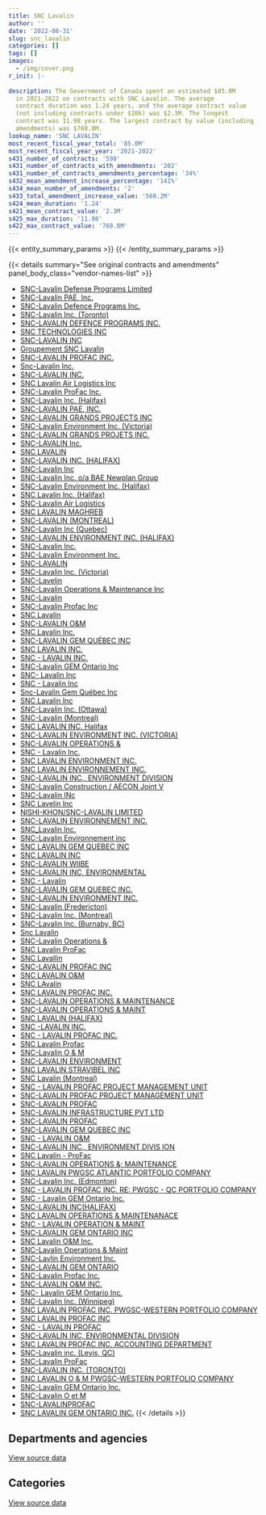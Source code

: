 ```yaml
---
title: SNC Lavalin
author: ''
date: '2022-08-31'
slug: snc_lavalin
categories: []
tags: []
images:
  - /img/cover.png
r_init: |-
  
description: The Government of Canada spent an estimated $85.0M
  in 2021-2022 on contracts with SNC Lavalin. The average
  contract duration was 1.24 years, and the average contract value
  (not including contracts under $10k) was $2.3M. The longest
  contract was 11.98 years. The largest contract by value (including
  amendments) was $760.8M.
lookup_name: 'SNC LAVALIN'
most_recent_fiscal_year_total: '85.0M'
most_recent_fiscal_year_year: '2021-2022'
s431_number_of_contracts: '598'
s431_number_of_contracts_with_amendments: '202'
s431_number_of_contracts_amendments_percentage: '34%'
s432_mean_amendment_increase_percentage: '141%'
s434_mean_number_of_amendments: '2'
s433_total_amendment_increase_value: '560.2M'
s424_mean_duration: '1.24'
s421_mean_contract_value: '2.3M'
s425_max_duration: '11.98'
s422_max_contract_value: '760.8M'
---
```


<script src="/rmarkdown-libs/htmlwidgets/htmlwidgets.js"></script>
<link href="/rmarkdown-libs/datatables-css/datatables-crosstalk.css" rel="stylesheet" />
<script src="/rmarkdown-libs/datatables-binding/datatables.js"></script>
<script src="/rmarkdown-libs/jquery/jquery-3.6.0.min.js"></script>
<link href="/rmarkdown-libs/dt-core-bootstrap/css/dataTables.bootstrap.min.css" rel="stylesheet" />
<link href="/rmarkdown-libs/dt-core-bootstrap/css/dataTables.bootstrap.extra.css" rel="stylesheet" />
<script src="/rmarkdown-libs/dt-core-bootstrap/js/jquery.dataTables.min.js"></script>
<script src="/rmarkdown-libs/dt-core-bootstrap/js/dataTables.bootstrap.min.js"></script>
<link href="/rmarkdown-libs/crosstalk/css/crosstalk.min.css" rel="stylesheet" />
<script src="/rmarkdown-libs/crosstalk/js/crosstalk.min.js"></script>
<script src="/rmarkdown-libs/htmlwidgets/htmlwidgets.js"></script>
<link href="/rmarkdown-libs/datatables-css/datatables-crosstalk.css" rel="stylesheet" />
<script src="/rmarkdown-libs/datatables-binding/datatables.js"></script>
<script src="/rmarkdown-libs/jquery/jquery-3.6.0.min.js"></script>
<link href="/rmarkdown-libs/dt-core-bootstrap/css/dataTables.bootstrap.min.css" rel="stylesheet" />
<link href="/rmarkdown-libs/dt-core-bootstrap/css/dataTables.bootstrap.extra.css" rel="stylesheet" />
<script src="/rmarkdown-libs/dt-core-bootstrap/js/jquery.dataTables.min.js"></script>
<script src="/rmarkdown-libs/dt-core-bootstrap/js/dataTables.bootstrap.min.js"></script>
<link href="/rmarkdown-libs/crosstalk/css/crosstalk.min.css" rel="stylesheet" />
<script src="/rmarkdown-libs/crosstalk/js/crosstalk.min.js"></script>

{{< entity_summary_params >}}
{{< /entity_summary_params >}}

{{< details summary="See original contracts and amendments" panel_body_class="vendor-names-list" >}}
- [SNC-Lavalin Defense Programs Limited](https://search.open.canada.ca/en/ct/?sort=contract_value_f%20desc&page=1&search_text=%22SNC-Lavalin%20Defense%20Programs%20Limited%22)
- [SNC-Lavalin PAE, Inc.](https://search.open.canada.ca/en/ct/?sort=contract_value_f%20desc&page=1&search_text=%22SNC-Lavalin%20PAE%2c%20Inc.%22)
- [SNC-Lavalin Defence Programs Inc.](https://search.open.canada.ca/en/ct/?sort=contract_value_f%20desc&page=1&search_text=%22SNC-Lavalin%20Defence%20Programs%20Inc.%22)
- [SNC-Lavalin Inc. (Toronto)](https://search.open.canada.ca/en/ct/?sort=contract_value_f%20desc&page=1&search_text=%22SNC-Lavalin%20Inc.%20%28Toronto%29%22)
- [SNC-LAVALIN DEFENCE PROGRAMS INC.](https://search.open.canada.ca/en/ct/?sort=contract_value_f%20desc&page=1&search_text=%22SNC-LAVALIN%20DEFENCE%20PROGRAMS%20INC.%22)
- [SNC TECHNOLOGIES INC](https://search.open.canada.ca/en/ct/?sort=contract_value_f%20desc&page=1&search_text=%22SNC%20TECHNOLOGIES%20INC%22)
- [SNC-LAVALIN INC](https://search.open.canada.ca/en/ct/?sort=contract_value_f%20desc&page=1&search_text=%22SNC-LAVALIN%20INC%22)
- [Groupement SNC Lavalin](https://search.open.canada.ca/en/ct/?sort=contract_value_f%20desc&page=1&search_text=%22Groupement%20SNC%20Lavalin%22)
- [SNC-LAVALIN PROFAC INC.](https://search.open.canada.ca/en/ct/?sort=contract_value_f%20desc&page=1&search_text=%22SNC-LAVALIN%20PROFAC%20INC.%22)
- [Snc-Lavalin Inc.](https://search.open.canada.ca/en/ct/?sort=contract_value_f%20desc&page=1&search_text=%22Snc-Lavalin%20Inc.%22)
- [SNC-LAVALIN INC.](https://search.open.canada.ca/en/ct/?sort=contract_value_f%20desc&page=1&search_text=%22SNC-LAVALIN%20INC.%22)
- [SNC Lavalin Air Logistics Inc](https://search.open.canada.ca/en/ct/?sort=contract_value_f%20desc&page=1&search_text=%22SNC%20Lavalin%20Air%20Logistics%20Inc%22)
- [SNC-Lavalin ProFac Inc.](https://search.open.canada.ca/en/ct/?sort=contract_value_f%20desc&page=1&search_text=%22SNC-Lavalin%20ProFac%20Inc.%22)
- [SNC-Lavalin Inc. (Halifax)](https://search.open.canada.ca/en/ct/?sort=contract_value_f%20desc&page=1&search_text=%22SNC-Lavalin%20Inc.%20%28Halifax%29%22)
- [SNC-LAVALIN PAE, INC.](https://search.open.canada.ca/en/ct/?sort=contract_value_f%20desc&page=1&search_text=%22SNC-LAVALIN%20PAE%2c%20INC.%22)
- [SNC-LAVALIN GRANDS PROJECTS INC](https://search.open.canada.ca/en/ct/?sort=contract_value_f%20desc&page=1&search_text=%22SNC-LAVALIN%20GRANDS%20PROJECTS%20INC%22)
- [SNC-Lavalin Environment Inc. (Victoria)](https://search.open.canada.ca/en/ct/?sort=contract_value_f%20desc&page=1&search_text=%22SNC-Lavalin%20Environment%20Inc.%20%20%28Victoria%29%22)
- [SNC-LAVALIN GRANDS PROJETS INC.](https://search.open.canada.ca/en/ct/?sort=contract_value_f%20desc&page=1&search_text=%22SNC-LAVALIN%20GRANDS%20PROJETS%20INC.%22)
- [SNC-LAVALIN Inc.](https://search.open.canada.ca/en/ct/?sort=contract_value_f%20desc&page=1&search_text=%22SNC-LAVALIN%20Inc.%22)
- [SNC LAVALIN](https://search.open.canada.ca/en/ct/?sort=contract_value_f%20desc&page=1&search_text=%22SNC%20LAVALIN%22)
- [SNC-LAVALIN INC. (HALIFAX)](https://search.open.canada.ca/en/ct/?sort=contract_value_f%20desc&page=1&search_text=%22SNC-LAVALIN%20INC.%20%28HALIFAX%29%22)
- [SNC-Lavalin Inc](https://search.open.canada.ca/en/ct/?sort=contract_value_f%20desc&page=1&search_text=%22SNC-Lavalin%20Inc%22)
- [SNC-Lavalin Inc. o/a BAE Newplan Group](https://search.open.canada.ca/en/ct/?sort=contract_value_f%20desc&page=1&search_text=%22SNC-Lavalin%20Inc.%20o%2fa%20BAE%20Newplan%20Group%22)
- [SNC-Lavalin Environment Inc. (Halifax)](https://search.open.canada.ca/en/ct/?sort=contract_value_f%20desc&page=1&search_text=%22SNC-Lavalin%20Environment%20Inc.%20%28Halifax%29%22)
- [SNC Lavalin Inc. (Halifax)](https://search.open.canada.ca/en/ct/?sort=contract_value_f%20desc&page=1&search_text=%22SNC%20Lavalin%20Inc.%20%28Halifax%29%22)
- [SNC-Lavalin Air Logistics](https://search.open.canada.ca/en/ct/?sort=contract_value_f%20desc&page=1&search_text=%22SNC-Lavalin%20Air%20Logistics%22)
- [SNC LAVALIN MAGHREB](https://search.open.canada.ca/en/ct/?sort=contract_value_f%20desc&page=1&search_text=%22SNC%20LAVALIN%20MAGHREB%22)
- [SNC-LAVALIN (MONTREAL)](https://search.open.canada.ca/en/ct/?sort=contract_value_f%20desc&page=1&search_text=%22SNC-LAVALIN%20%28MONTREAL%29%22)
- [SNC-Lavalin Inc (Quebec)](https://search.open.canada.ca/en/ct/?sort=contract_value_f%20desc&page=1&search_text=%22SNC-Lavalin%20Inc%20%28Quebec%29%22)
- [SNC-LAVALIN ENVIRONMENT INC. (HALIFAX)](https://search.open.canada.ca/en/ct/?sort=contract_value_f%20desc&page=1&search_text=%22SNC-LAVALIN%20ENVIRONMENT%20INC.%20%28HALIFAX%29%22)
- [SNC-Lavalin Inc.](https://search.open.canada.ca/en/ct/?sort=contract_value_f%20desc&page=1&search_text=%22SNC-Lavalin%20Inc.%22)
- [SNC-Lavalin Environment Inc.](https://search.open.canada.ca/en/ct/?sort=contract_value_f%20desc&page=1&search_text=%22SNC-Lavalin%20Environment%20Inc.%22)
- [SNC-LAVALIN](https://search.open.canada.ca/en/ct/?sort=contract_value_f%20desc&page=1&search_text=%22SNC-LAVALIN%22)
- [SNC-Lavalin Inc. (Victoria)](https://search.open.canada.ca/en/ct/?sort=contract_value_f%20desc&page=1&search_text=%22SNC-Lavalin%20Inc.%20%20%28Victoria%29%22)
- [SNC-Lavelin](https://search.open.canada.ca/en/ct/?sort=contract_value_f%20desc&page=1&search_text=%22SNC-Lavelin%22)
- [SNC-Lavalin Operations & Maintenance Inc](https://search.open.canada.ca/en/ct/?sort=contract_value_f%20desc&page=1&search_text=%22SNC-Lavalin%20Operations%20%26%20Maintenance%20Inc%22)
- [SNC-Lavalin](https://search.open.canada.ca/en/ct/?sort=contract_value_f%20desc&page=1&search_text=%22SNC-Lavalin%22)
- [SNC-Lavalin Profac Inc](https://search.open.canada.ca/en/ct/?sort=contract_value_f%20desc&page=1&search_text=%22SNC-Lavalin%20Profac%20Inc%22)
- [SNC Lavalin](https://search.open.canada.ca/en/ct/?sort=contract_value_f%20desc&page=1&search_text=%22SNC%20Lavalin%22)
- [SNC-LAVALIN O&M](https://search.open.canada.ca/en/ct/?sort=contract_value_f%20desc&page=1&search_text=%22SNC-LAVALIN%20O%26M%22)
- [SNC Lavalin Inc.](https://search.open.canada.ca/en/ct/?sort=contract_value_f%20desc&page=1&search_text=%22SNC%20Lavalin%20Inc.%22)
- [SNC-LAVALIN GEM QUÉBEC INC](https://search.open.canada.ca/en/ct/?sort=contract_value_f%20desc&page=1&search_text=%22SNC-LAVALIN%20GEM%20QU%c3%89BEC%20INC%22)
- [SNC LAVALIN INC.](https://search.open.canada.ca/en/ct/?sort=contract_value_f%20desc&page=1&search_text=%22SNC%20LAVALIN%20INC.%22)
- [SNC - LAVALIN INC.](https://search.open.canada.ca/en/ct/?sort=contract_value_f%20desc&page=1&search_text=%22SNC%20-%20LAVALIN%20INC.%22)
- [SNC-Lavalin GEM Ontario Inc](https://search.open.canada.ca/en/ct/?sort=contract_value_f%20desc&page=1&search_text=%22SNC-Lavalin%20GEM%20Ontario%20Inc%22)
- [SNC- Lavalin Inc](https://search.open.canada.ca/en/ct/?sort=contract_value_f%20desc&page=1&search_text=%22SNC-%20Lavalin%20Inc%22)
- [SNC - Lavalin Inc](https://search.open.canada.ca/en/ct/?sort=contract_value_f%20desc&page=1&search_text=%22SNC%20-%20Lavalin%20Inc%22)
- [Snc-Lavalin Gem Québec Inc](https://search.open.canada.ca/en/ct/?sort=contract_value_f%20desc&page=1&search_text=%22Snc-Lavalin%20Gem%20Qu%c3%a9bec%20Inc%22)
- [SNC Lavalin Inc](https://search.open.canada.ca/en/ct/?sort=contract_value_f%20desc&page=1&search_text=%22SNC%20Lavalin%20Inc%22)
- [SNC-Lavalin Inc. (Ottawa)](https://search.open.canada.ca/en/ct/?sort=contract_value_f%20desc&page=1&search_text=%22SNC-Lavalin%20Inc.%20%28Ottawa%29%22)
- [SNC-Lavalin (Montreal)](https://search.open.canada.ca/en/ct/?sort=contract_value_f%20desc&page=1&search_text=%22SNC-Lavalin%20%28Montreal%29%22)
- [SNC LAVALIN INC. Halifax](https://search.open.canada.ca/en/ct/?sort=contract_value_f%20desc&page=1&search_text=%22SNC%20LAVALIN%20INC.%20Halifax%22)
- [SNC-LAVALIN ENVIRONMENT INC. (VICTORIA)](https://search.open.canada.ca/en/ct/?sort=contract_value_f%20desc&page=1&search_text=%22SNC-LAVALIN%20ENVIRONMENT%20INC.%20%20%28VICTORIA%29%22)
- [SNC-LAVALIN OPERATIONS &](https://search.open.canada.ca/en/ct/?sort=contract_value_f%20desc&page=1&search_text=%22SNC-LAVALIN%20OPERATIONS%20%26%22)
- [SNC - Lavalin Inc.](https://search.open.canada.ca/en/ct/?sort=contract_value_f%20desc&page=1&search_text=%22SNC%20-%20Lavalin%20Inc.%22)
- [SNC LAVALIN ENVIRONMENT INC.](https://search.open.canada.ca/en/ct/?sort=contract_value_f%20desc&page=1&search_text=%22SNC%20LAVALIN%20ENVIRONMENT%20INC.%22)
- [SNC LAVALIN ENVIRONNEMENT INC.](https://search.open.canada.ca/en/ct/?sort=contract_value_f%20desc&page=1&search_text=%22SNC%20LAVALIN%20ENVIRONNEMENT%20INC.%22)
- [SNC-LAVALIN INC., ENVIRONMENT DIVISION](https://search.open.canada.ca/en/ct/?sort=contract_value_f%20desc&page=1&search_text=%22SNC-LAVALIN%20INC.%2c%20ENVIRONMENT%20DIVISION%22)
- [SNC-Lavalin Construction / AECON Joint V](https://search.open.canada.ca/en/ct/?sort=contract_value_f%20desc&page=1&search_text=%22SNC-Lavalin%20Construction%20%2f%20AECON%20Joint%20V%22)
- [SNC-Lavalin INc](https://search.open.canada.ca/en/ct/?sort=contract_value_f%20desc&page=1&search_text=%22SNC-Lavalin%20INc%22)
- [SNC Lavelin Inc](https://search.open.canada.ca/en/ct/?sort=contract_value_f%20desc&page=1&search_text=%22SNC%20Lavelin%20Inc%22)
- [NISHI-KHON/SNC-LAVALIN LIMITED](https://search.open.canada.ca/en/ct/?sort=contract_value_f%20desc&page=1&search_text=%22NISHI-KHON%2fSNC-LAVALIN%20LIMITED%22)
- [SNC-LAVALIN ENVIRONNEMENT INC.](https://search.open.canada.ca/en/ct/?sort=contract_value_f%20desc&page=1&search_text=%22SNC-LAVALIN%20ENVIRONNEMENT%20INC.%22)
- [SNC_Lavalin Inc.](https://search.open.canada.ca/en/ct/?sort=contract_value_f%20desc&page=1&search_text=%22SNC_Lavalin%20Inc.%22)
- [SNC-Lavalin Environnement inc](https://search.open.canada.ca/en/ct/?sort=contract_value_f%20desc&page=1&search_text=%22SNC-Lavalin%20Environnement%20inc%22)
- [SNC LAVALIN GEM QUEBEC INC](https://search.open.canada.ca/en/ct/?sort=contract_value_f%20desc&page=1&search_text=%22SNC%20LAVALIN%20GEM%20QUEBEC%20INC%22)
- [SNC LAVALIN INC](https://search.open.canada.ca/en/ct/?sort=contract_value_f%20desc&page=1&search_text=%22SNC%20LAVALIN%20INC%22)
- [SNC-LAVALIN WIIBE](https://search.open.canada.ca/en/ct/?sort=contract_value_f%20desc&page=1&search_text=%22SNC-LAVALIN%20WIIBE%22)
- [SNC-LAVALIN INC, ENVIRONMENTAL](https://search.open.canada.ca/en/ct/?sort=contract_value_f%20desc&page=1&search_text=%22SNC-LAVALIN%20INC%2c%20ENVIRONMENTAL%22)
- [SNC - Lavalin](https://search.open.canada.ca/en/ct/?sort=contract_value_f%20desc&page=1&search_text=%22SNC%20-%20Lavalin%22)
- [SNC-LAVALIN GEM QUEBEC INC.](https://search.open.canada.ca/en/ct/?sort=contract_value_f%20desc&page=1&search_text=%22SNC-LAVALIN%20GEM%20QUEBEC%20INC.%22)
- [SNC-LAVALIN ENVIRONMENT INC.](https://search.open.canada.ca/en/ct/?sort=contract_value_f%20desc&page=1&search_text=%22SNC-LAVALIN%20ENVIRONMENT%20INC.%22)
- [SNC-Lavalin (Fredericton)](https://search.open.canada.ca/en/ct/?sort=contract_value_f%20desc&page=1&search_text=%22SNC-Lavalin%20%28Fredericton%29%22)
- [SNC-Lavalin Inc. (Montreal)](https://search.open.canada.ca/en/ct/?sort=contract_value_f%20desc&page=1&search_text=%22SNC-Lavalin%20Inc.%20%28Montreal%29%22)
- [SNC-Lavalin Inc. (Burnaby, BC)](https://search.open.canada.ca/en/ct/?sort=contract_value_f%20desc&page=1&search_text=%22SNC-Lavalin%20Inc.%20%28Burnaby%2c%20BC%29%22)
- [Snc Lavalin](https://search.open.canada.ca/en/ct/?sort=contract_value_f%20desc&page=1&search_text=%22Snc%20Lavalin%22)
- [SNC-Lavalin Operations &](https://search.open.canada.ca/en/ct/?sort=contract_value_f%20desc&page=1&search_text=%22SNC-Lavalin%20Operations%20%26%22)
- [SNC Lavalin ProFac](https://search.open.canada.ca/en/ct/?sort=contract_value_f%20desc&page=1&search_text=%22SNC%20Lavalin%20ProFac%22)
- [SNC Lavallin](https://search.open.canada.ca/en/ct/?sort=contract_value_f%20desc&page=1&search_text=%22SNC%20Lavallin%22)
- [SNC-LAVALIN PROFAC INC](https://search.open.canada.ca/en/ct/?sort=contract_value_f%20desc&page=1&search_text=%22SNC-LAVALIN%20PROFAC%20INC%22)
- [SNC LAVALIN O&M](https://search.open.canada.ca/en/ct/?sort=contract_value_f%20desc&page=1&search_text=%22SNC%20LAVALIN%20O%26M%22)
- [SNC LAvalin](https://search.open.canada.ca/en/ct/?sort=contract_value_f%20desc&page=1&search_text=%22SNC%20LAvalin%22)
- [SNC LAVALIN PROFAC INC.](https://search.open.canada.ca/en/ct/?sort=contract_value_f%20desc&page=1&search_text=%22SNC%20LAVALIN%20PROFAC%20INC.%22)
- [SNC-LAVALIN OPERATIONS & MAINTENANCE](https://search.open.canada.ca/en/ct/?sort=contract_value_f%20desc&page=1&search_text=%22SNC-LAVALIN%20OPERATIONS%20%26%20MAINTENANCE%22)
- [SNC-LAVALIN OPERATIONS & MAINT](https://search.open.canada.ca/en/ct/?sort=contract_value_f%20desc&page=1&search_text=%22SNC-LAVALIN%20OPERATIONS%20%26%20MAINT%22)
- [SNC LAVALIN (HALIFAX)](https://search.open.canada.ca/en/ct/?sort=contract_value_f%20desc&page=1&search_text=%22SNC%20LAVALIN%20%28HALIFAX%29%22)
- [SNC -LAVALIN INC.](https://search.open.canada.ca/en/ct/?sort=contract_value_f%20desc&page=1&search_text=%22SNC%20-LAVALIN%20INC.%22)
- [SNC - LAVALIN PROFAC INC.](https://search.open.canada.ca/en/ct/?sort=contract_value_f%20desc&page=1&search_text=%22SNC%20-%20LAVALIN%20PROFAC%20INC.%22)
- [SNC Lavalin Profac](https://search.open.canada.ca/en/ct/?sort=contract_value_f%20desc&page=1&search_text=%22SNC%20Lavalin%20Profac%22)
- [SNC-Lavalin O & M](https://search.open.canada.ca/en/ct/?sort=contract_value_f%20desc&page=1&search_text=%22SNC-Lavalin%20O%20%26%20M%22)
- [SNC-LAVALIN ENVIRONMENT](https://search.open.canada.ca/en/ct/?sort=contract_value_f%20desc&page=1&search_text=%22SNC-LAVALIN%20ENVIRONMENT%22)
- [SNC LAVALIN STRAVIBEL INC](https://search.open.canada.ca/en/ct/?sort=contract_value_f%20desc&page=1&search_text=%22SNC%20LAVALIN%20STRAVIBEL%20INC%22)
- [SNC Lavalin (Montreal)](https://search.open.canada.ca/en/ct/?sort=contract_value_f%20desc&page=1&search_text=%22SNC%20Lavalin%20%28Montreal%29%22)
- [SNC - LAVALIN PROFAC PROJECT MANAGEMENT UNIT](https://search.open.canada.ca/en/ct/?sort=contract_value_f%20desc&page=1&search_text=%22SNC%20-%20LAVALIN%20PROFAC%20PROJECT%20MANAGEMENT%20UNIT%22)
- [SNC-LAVALIN PROFAC PROJECT MANAGEMENT UNIT](https://search.open.canada.ca/en/ct/?sort=contract_value_f%20desc&page=1&search_text=%22SNC-LAVALIN%20%20PROFAC%20PROJECT%20MANAGEMENT%20UNIT%22)
- [SNC-LAVALIN PROFAC](https://search.open.canada.ca/en/ct/?sort=contract_value_f%20desc&page=1&search_text=%22SNC-LAVALIN%20PROFAC%22)
- [SNC-LAVALIN INFRASTRUCTURE PVT LTD](https://search.open.canada.ca/en/ct/?sort=contract_value_f%20desc&page=1&search_text=%22SNC-LAVALIN%20INFRASTRUCTURE%20PVT%20LTD%22)
- [SNC-LAVALIN PROFAC](https://search.open.canada.ca/en/ct/?sort=contract_value_f%20desc&page=1&search_text=%22SNC-LAVALIN%20%20PROFAC%22)
- [SNC-LAVALIN GEM QUEBEC INC](https://search.open.canada.ca/en/ct/?sort=contract_value_f%20desc&page=1&search_text=%22SNC-LAVALIN%20GEM%20QUEBEC%20INC%22)
- [SNC - LAVALIN O&M](https://search.open.canada.ca/en/ct/?sort=contract_value_f%20desc&page=1&search_text=%22SNC%20-%20LAVALIN%20O%26M%22)
- [SNC-LAVALIN INC., ENVIRONMENT DIVIS ION](https://search.open.canada.ca/en/ct/?sort=contract_value_f%20desc&page=1&search_text=%22SNC-LAVALIN%20INC.%2c%20ENVIRONMENT%20DIVIS%20ION%22)
- [SNC Lavalin - ProFac](https://search.open.canada.ca/en/ct/?sort=contract_value_f%20desc&page=1&search_text=%22SNC%20Lavalin%20-%20ProFac%22)
- [SNC-LAVALIN OPERATIONS &; MAINTENANCE](https://search.open.canada.ca/en/ct/?sort=contract_value_f%20desc&page=1&search_text=%22SNC-LAVALIN%20OPERATIONS%20%26%3b%20MAINTENANCE%22)
- [SNC LAVALIN PWGSC ATLANTIC PORTFOLIO COMPANY](https://search.open.canada.ca/en/ct/?sort=contract_value_f%20desc&page=1&search_text=%22SNC%20LAVALIN%20PWGSC%20ATLANTIC%20PORTFOLIO%20COMPANY%22)
- [SNC-Lavalin Inc. (Edmonton)](https://search.open.canada.ca/en/ct/?sort=contract_value_f%20desc&page=1&search_text=%22SNC-Lavalin%20Inc.%20%28Edmonton%29%22)
- [SNC - LAVALIN PROFAC INC. RE: PWGSC - QC PORTFOLIO COMPANY](https://search.open.canada.ca/en/ct/?sort=contract_value_f%20desc&page=1&search_text=%22SNC%20-%20LAVALIN%20PROFAC%20INC.%20RE%3a%20PWGSC%20-%20QC%20PORTFOLIO%20COMPANY%22)
- [SNC - Lavalin GEM Ontario Inc.](https://search.open.canada.ca/en/ct/?sort=contract_value_f%20desc&page=1&search_text=%22SNC%20-%20Lavalin%20GEM%20Ontario%20Inc.%22)
- [SNC-LAVALIN INC(HALIFAX)](https://search.open.canada.ca/en/ct/?sort=contract_value_f%20desc&page=1&search_text=%22SNC-LAVALIN%20INC%28HALIFAX%29%22)
- [SNC LAVALIN OPERATIONS & MAINTENANACE](https://search.open.canada.ca/en/ct/?sort=contract_value_f%20desc&page=1&search_text=%22SNC%20LAVALIN%20OPERATIONS%20%26%20MAINTENANACE%22)
- [SNC - LAVALIN OPERATION & MAINT](https://search.open.canada.ca/en/ct/?sort=contract_value_f%20desc&page=1&search_text=%22SNC%20-%20LAVALIN%20OPERATION%20%26%20MAINT%22)
- [SNC-LAVALIN GEM ONTARIO INC](https://search.open.canada.ca/en/ct/?sort=contract_value_f%20desc&page=1&search_text=%22SNC-LAVALIN%20GEM%20ONTARIO%20INC%22)
- [SNC Lavalin O&M Inc.](https://search.open.canada.ca/en/ct/?sort=contract_value_f%20desc&page=1&search_text=%22SNC%20Lavalin%20O%26M%20Inc.%22)
- [SNC-Lavalin Operations & Maint](https://search.open.canada.ca/en/ct/?sort=contract_value_f%20desc&page=1&search_text=%22SNC-Lavalin%20Operations%20%26%20Maint%22)
- [SNC-Lavlin Environment Inc.](https://search.open.canada.ca/en/ct/?sort=contract_value_f%20desc&page=1&search_text=%22SNC-Lavlin%20Environment%20Inc.%22)
- [SNC-LAVALIN GEM ONTARIO](https://search.open.canada.ca/en/ct/?sort=contract_value_f%20desc&page=1&search_text=%22SNC-LAVALIN%20GEM%20ONTARIO%22)
- [SNC-Lavalin Profac Inc.](https://search.open.canada.ca/en/ct/?sort=contract_value_f%20desc&page=1&search_text=%22SNC-Lavalin%20Profac%20Inc.%22)
- [SNC-LAVALIN O&M INC.](https://search.open.canada.ca/en/ct/?sort=contract_value_f%20desc&page=1&search_text=%22SNC-LAVALIN%20O%26M%20INC.%22)
- [SNC- Lavalin GEM Ontario Inc.](https://search.open.canada.ca/en/ct/?sort=contract_value_f%20desc&page=1&search_text=%22SNC-%20Lavalin%20%20GEM%20Ontario%20Inc.%22)
- [SNC-Lavalin Inc. (Winnipeg)](https://search.open.canada.ca/en/ct/?sort=contract_value_f%20desc&page=1&search_text=%22SNC-Lavalin%20Inc.%20%28Winnipeg%29%22)
- [SNC LAVALIN PROFAC INC. PWGSC-WESTERN PORTFOLIO COMPANY](https://search.open.canada.ca/en/ct/?sort=contract_value_f%20desc&page=1&search_text=%22SNC%20LAVALIN%20PROFAC%20INC.%20PWGSC-WESTERN%20PORTFOLIO%20COMPANY%22)
- [SNC LAVALIN PROFAC INC](https://search.open.canada.ca/en/ct/?sort=contract_value_f%20desc&page=1&search_text=%22SNC%20LAVALIN%20PROFAC%20INC%22)
- [SNC - LAVALIN PROFAC](https://search.open.canada.ca/en/ct/?sort=contract_value_f%20desc&page=1&search_text=%22SNC%20-%20LAVALIN%20PROFAC%22)
- [SNC-LAVALIN INC, ENVIRONMENTAL DIVISION](https://search.open.canada.ca/en/ct/?sort=contract_value_f%20desc&page=1&search_text=%22SNC-LAVALIN%20INC%2c%20ENVIRONMENTAL%20DIVISION%22)
- [SNC LAVALIN PROFAC INC. ACCOUNTING DEPARTMENT](https://search.open.canada.ca/en/ct/?sort=contract_value_f%20desc&page=1&search_text=%22SNC%20LAVALIN%20PROFAC%20INC.%20ACCOUNTING%20DEPARTMENT%22)
- [SNC-Lavalin inc. (Levis, QC)](https://search.open.canada.ca/en/ct/?sort=contract_value_f%20desc&page=1&search_text=%22SNC-Lavalin%20inc.%20%28Levis%2c%20QC%29%22)
- [SNC-Lavalin ProFac](https://search.open.canada.ca/en/ct/?sort=contract_value_f%20desc&page=1&search_text=%22SNC-Lavalin%20ProFac%22)
- [SNC-LAVALIN INC. (TORONTO)](https://search.open.canada.ca/en/ct/?sort=contract_value_f%20desc&page=1&search_text=%22SNC-LAVALIN%20INC.%20%28TORONTO%29%22)
- [SNC LAVALIN O & M PWGSC-WESTERN PORTFOLIO COMPANY](https://search.open.canada.ca/en/ct/?sort=contract_value_f%20desc&page=1&search_text=%22SNC%20LAVALIN%20O%20%26%20M%20PWGSC-WESTERN%20PORTFOLIO%20COMPANY%22)
- [SNC-Lavalin GEM Ontario Inc.](https://search.open.canada.ca/en/ct/?sort=contract_value_f%20desc&page=1&search_text=%22SNC-Lavalin%20GEM%20Ontario%20Inc.%22)
- [SNC-Lavalin O et M](https://search.open.canada.ca/en/ct/?sort=contract_value_f%20desc&page=1&search_text=%22SNC-Lavalin%20O%20et%20M%22)
- [SNC-LAVALINPROFAC](https://search.open.canada.ca/en/ct/?sort=contract_value_f%20desc&page=1&search_text=%22SNC-LAVALINPROFAC%22)
- [SNC LAVALIN GEM ONTARIO INC.](https://search.open.canada.ca/en/ct/?sort=contract_value_f%20desc&page=1&search_text=%22SNC%20LAVALIN%20GEM%20ONTARIO%20INC.%22)
{{< /details >}}

## Departments and agencies

<div id="htmlwidget-1" style="width:100%;height:auto;" class="datatables html-widget"></div>
<script type="application/json" data-for="htmlwidget-1">{"x":{"style":"bootstrap","filter":"none","vertical":false,"data":[["<a href=\"/departments/aafc-aac/\">Agriculture and Agri-Food Canada<\/a>","<a href=\"/departments/aandc-aadnc/\">Crown-Indigenous Relations and Northern Affairs Canada<\/a>","<a href=\"/departments/cer-rec/\">Canada Energy Regulator<\/a>","<a href=\"/departments/csc-scc/\">Correctional Service of Canada<\/a>","<a href=\"/departments/dfatd-maecd/\">Global Affairs Canada<\/a>","<a href=\"/departments/dfo-mpo/\">Fisheries and Oceans Canada<\/a>","<a href=\"/departments/dnd-mdn/\">National Defence<\/a>","<a href=\"/departments/ec/\">Environment and Climate Change Canada<\/a>","<a href=\"/departments/ic/\">Innovation, Science and Economic Development Canada<\/a>","<a href=\"/departments/isc-sac/\">Indigenous Services Canada<\/a>","<a href=\"/departments/nrc-cnrc/\">National Research Council Canada<\/a>","<a href=\"/departments/nrcan-rncan/\">Natural Resources Canada<\/a>","<a href=\"/departments/pc/\">Parks Canada<\/a>","<a href=\"/departments/pwgsc-tpsgc/\">Public Services and Procurement Canada<\/a>","<a href=\"/departments/rcmp-grc/\">Royal Canadian Mounted Police<\/a>","<a href=\"/departments/tc/\">Transport Canada<\/a>"],[null,113326.93,47411.52,16950,null,279288.07,95892343.98,392711.09,26477.36,76370.6,486111.38,0,3078681.85,15315367.89,31500,334376.66],[11772.87,340809.74,21721.3,10229.62,43945.7,2486427.59,66092220.85,1496019.71,37860.43,53150.32,491672.08,0,2841992.28,13889114.47,null,176304.07],[null,370845.07,16320.65,null,153662.72,272034.33,66609604.46,1417783.11,69407.42,null,79969.2,0,1935296.1,14837632.39,24373.66,227889.47],[null,131907.3,null,null,204709.77,975955.76,67271889.27,415854.13,79146.61,null,141895.79,null,1778988.15,13943252.44,null,20251.86]],"container":"<table class=\"table table-striped table-hover row-border order-column display\">\n  <thead>\n    <tr>\n      <th>Department<\/th>\n      <th>2018-2019<\/th>\n      <th>2019-2020<\/th>\n      <th>2020-2021<\/th>\n      <th>2021-2022<\/th>\n    <\/tr>\n  <\/thead>\n<\/table>","options":{"order":[[4,"desc"]],"pageLength":10,"autoWidth":true,"columnDefs":[{"targets":1,"render":"function(data, type, row, meta) {\n    return type !== 'display' ? data : DTWidget.formatCurrency(data, \"$\", 2, 3, \",\", \".\", true, null);\n  }"},{"targets":2,"render":"function(data, type, row, meta) {\n    return type !== 'display' ? data : DTWidget.formatCurrency(data, \"$\", 2, 3, \",\", \".\", true, null);\n  }"},{"targets":3,"render":"function(data, type, row, meta) {\n    return type !== 'display' ? data : DTWidget.formatCurrency(data, \"$\", 2, 3, \",\", \".\", true, null);\n  }"},{"targets":4,"render":"function(data, type, row, meta) {\n    return type !== 'display' ? data : DTWidget.formatCurrency(data, \"$\", 2, 3, \",\", \".\", true, null);\n  }"},{"width":"16%","targets":[1,2,3,4]},{"className":"dt-right","targets":[1,2,3,4]}],"orderClasses":false}},"evals":["options.columnDefs.0.render","options.columnDefs.1.render","options.columnDefs.2.render","options.columnDefs.3.render"],"jsHooks":[]}</script>
<p class="text-right">
<a href="https://github.com/GoC-Spending/contracts-data/tree/main/data/out/vendors/snc_lavalin/summary_by_fiscal_year_by_department.csv" class="source-data-link btn btn-link">View source data</a>
</p>

## Categories

<div id="htmlwidget-2" style="width:100%;height:auto;" class="datatables html-widget"></div>
<script type="application/json" data-for="htmlwidget-2">{"x":{"style":"bootstrap","filter":"none","vertical":false,"data":[["<a href=\"/categories/facilities_and_construction/\">Facilities and construction<\/a>","<a href=\"/categories/professional_services/\">Professional services<\/a>","<a href=\"/categories/information_technology/\">Information technology<\/a>","<a href=\"/categories/transportation_and_logistics/\">Transportation and logistics<\/a>","<a href=\"/categories/industrial_products_and_services/\">Industrial products and services<\/a>","<a href=\"/categories/security_and_protection/\">Security and protection<\/a>","<a href=\"/categories/human_capital/\">Human capital<\/a>"],[79636741.25,34274818.52,73160.64,17724,14373.6,2074099.33,null],[81632975.03,6339174.62,0,21091.4,0,null,null],[78621304.85,7371885.93,0,10045.3,null,null,11582.5],[77601620.34,7154586.88,50499.75,94144.1,null,63000,null]],"container":"<table class=\"table table-striped table-hover row-border order-column display\">\n  <thead>\n    <tr>\n      <th>Category<\/th>\n      <th>2018-2019<\/th>\n      <th>2019-2020<\/th>\n      <th>2020-2021<\/th>\n      <th>2021-2022<\/th>\n    <\/tr>\n  <\/thead>\n<\/table>","options":{"order":[[4,"desc"]],"dom":"t","pageLength":30,"autoWidth":true,"columnDefs":[{"targets":1,"render":"function(data, type, row, meta) {\n    return type !== 'display' ? data : DTWidget.formatCurrency(data, \"$\", 2, 3, \",\", \".\", true, null);\n  }"},{"targets":2,"render":"function(data, type, row, meta) {\n    return type !== 'display' ? data : DTWidget.formatCurrency(data, \"$\", 2, 3, \",\", \".\", true, null);\n  }"},{"targets":3,"render":"function(data, type, row, meta) {\n    return type !== 'display' ? data : DTWidget.formatCurrency(data, \"$\", 2, 3, \",\", \".\", true, null);\n  }"},{"targets":4,"render":"function(data, type, row, meta) {\n    return type !== 'display' ? data : DTWidget.formatCurrency(data, \"$\", 2, 3, \",\", \".\", true, null);\n  }"},{"width":"16%","targets":[1,2,3,4]},{"className":"dt-right","targets":[1,2,3,4]}],"orderClasses":false,"lengthMenu":[10,25,30,50,100]}},"evals":["options.columnDefs.0.render","options.columnDefs.1.render","options.columnDefs.2.render","options.columnDefs.3.render"],"jsHooks":[]}</script>
<p class="text-right">
<a href="https://github.com/GoC-Spending/contracts-data/tree/main/data/out/vendors/snc_lavalin/summary_by_fiscal_year_by_category.csv" class="source-data-link btn btn-link">View source data</a>
</p>
